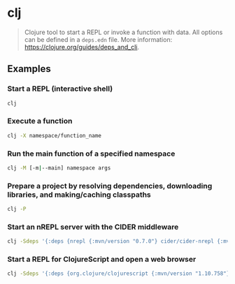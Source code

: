# clj

> Clojure tool to start a REPL or invoke a function with data. All options can be defined in a `deps.edn` file. More information: <https://clojure.org/guides/deps_and_cli>.

## Examples

### Start a REPL (interactive shell)

```bash
clj
```

### Execute a function

```bash
clj -X namespace/function_name
```

### Run the main function of a specified namespace

```bash
clj -M [-m|--main] namespace args
```

### Prepare a project by resolving dependencies, downloading libraries, and making/caching classpaths

```bash
clj -P
```

### Start an nREPL server with the CIDER middleware

```bash
clj -Sdeps '{:deps {nrepl {:mvn/version "0.7.0"} cider/cider-nrepl {:mvn/version "0.25.2"}' [-m|--main] nrepl.cmdline --middleware '["cider.nrepl/cider-middleware"]' --interactive
```

### Start a REPL for ClojureScript and open a web browser

```bash
clj -Sdeps '{:deps {org.clojure/clojurescript {:mvn/version "1.10.758"}' [-m|--main] cljs.main [-r|--repl]
```
